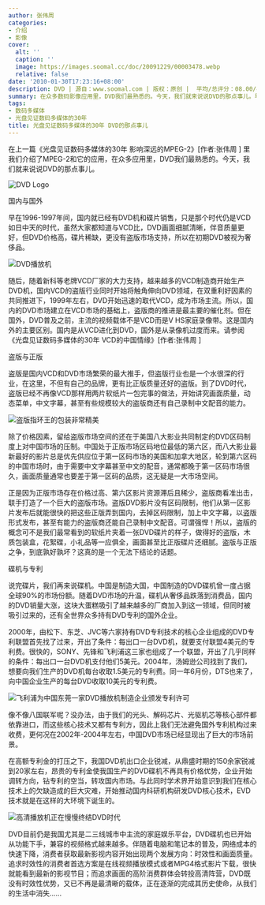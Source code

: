 ```yaml
---
author: 张伟周
categories:
- 介绍
- 影像
cover:
  alt: ''
  caption: ''
  image: https://images.soomal.cc/doc/20091229/00003478.webp
  relative: false
date: '2010-01-30T17:23:16+08:00'
description: DVD | 源自：www.soomal.com | 版权：原创 |  平均/总评分：08.00/40
summary: 在众多数码影像应用里，DVD我们最熟悉的。今天，我们就来说说DVD的那点事儿。早在1996-1997年间，国内就已经有DVD机和碟片销售，只是那个时代仍是VCD如日中天的时代，虽然大家都知道与VCD比，DVD画面细腻清晰，伴音质量更好，但DVD价格高，碟片稀缺，更没有盗版市场支持，所以在初期DVD被视为奢侈品
tags:
- 数码多媒体
- 光盘见证数码多媒体的30年
title: 光盘见证数码多媒体的30年 DVD的那点事儿
---
```


在上一篇《光盘见证数码多媒体的30年 影响深远的MPEG-2》[作者:张伟周 ]
里我们介绍了MPEG-2和它的应用，在众多应用里，DVD我们最熟悉的。今天，我们就来说说DVD的那点事儿。



![DVD Logo](https://images.soomal.cc/doc/20091229/00003478.webp)



国内与国外



早在1996-1997年间，国内就已经有DVD机和碟片销售，只是那个时代仍是VCD如日中天的时代，虽然大家都知道与VCD比，DVD画面细腻清晰，伴音质量更好，但DVD价格高，碟片稀缺，更没有盗版市场支持，所以在初期DVD被视为奢侈品。



![DVD播放机](https://images.soomal.cc/doc/20100114/00003684.webp)



随后，随着新科等老牌VCD厂家的大力支持，越来越多的VCD制造商开始生产DVD机，国内VCD的盗版行业同时开始将触角伸向DVD领域，在双重利好因素的共同推进下，1999年左右，DVD开始迅速的取代VCD，成为市场主流。所以，国内的DVD市场建立在VCD市场的基础上，盗版商的推进是最主要的催化剂。但在国外，DVD普及之前，主流的视频载体不是VCD而是V 
HS家庭录像带。这是国内外的主要区别。国内是从VCD进化到DVD，国外是从录像机过度而来。请参阅《光盘见证数码多媒体的30年 VCD的中国情缘》[作者:张伟周 ]



盗版与正版



盗版是国内VCD和DVD市场繁荣的最大推手，但盗版行业也是一个水很深的行业，在这里，不但有自己的品牌，更有比正版质量还好的盗版。到了DVD时代，盗版已经不再像VCD那样用两片软纸片一包完事的做法，开始讲究画面质量，动态菜单，中文字幕，甚至有些规模较大的盗版商还有自己录制中文配音的能力。



![盗版指环王的包装非常精美](https://images.soomal.cc/doc/20100114/00003685.webp)



除了价格因素，留给盗版市场空间的还在于美国八大影业共同制定的DVD区码制度上对中国市场的压制。中国处于正版市场区码地位最低的第六区，而八大影业最新最好的影片总是优先供应位于第一区码市场的美国和加拿大地区，轮到第六区码的中国市场时，由于需要中文字幕甚至中文的配音，通常都晚于第一区码市场很久，画面质量通常也要差于第一区码的品质，这无疑是一大市场空间。



正是因为正版市场存在价格过高、第六区影片资源滞后且稀少，盗版商看准出击，联手打造了一个巨大的盗版市场。盗版DVD影片没有区码限制，他们从第一区影片发布后就能很快的把这些正版弄到国内，去掉区码限制，加上中文字幕，以盗版形式发布，甚至有能力的盗版商还能自己录制中文配音。可谓强悍！所以，盗版的概念可不是我们最常看到的软纸片夹着一张DVD碟片的样子，做得好的盗版，木质包装盒，花絮碟，小礼品等一应俱全，画面甚至比正版碟片还细腻。盗版与正版之争，到底孰好孰坏？这真的是一个无法下结论的话题。



碟机与专利



说完碟片，我们再来说碟机。中国是制造大国，中国制造的DVD碟机曾一度占据全球90%的市场份额。随着DVD市场的升温，碟机从奢侈品跌落到消费品，国内的DVD销量大涨，这块大蛋糕吸引了越来越多的厂商加入到这一领域，但同时被吸引过来的，还有全世界众多持有DVD专利的国外企业。



2000年，由松下、东芝、JVC等六家持有DVD专利技术的核心企业组成的DVD专利联盟首先找了过来，开出了条件：每出口一台DVD机，就要支付联盟4美元的专利费。很快的，SONY、先锋和飞利浦这三家也组成了一个联盟，开出了几乎同样的条件：每出口一台DVD机支付他们5美元。2004年，汤姆逊公司找到了我们，想要向我们生产的DVD机每台收取1.5美元的专利费。同一年6月份，DTS也来了，向中国企业生产的每台DVD收取10美元的专利费。



![飞利浦为中国东莞一家DVD播放机制造企业颁发专利许可](https://images.soomal.cc/doc/20100114/00003686.webp)



像不像八国联军呢？没办法，由于我们的光头、解码芯片、光驱机芯等核心部件都依靠进口，而这些核心技术又都有专利方，因此上我们无法避免国外专利机构过来收费，更何况在2002年-2004年左右，中国DVD市场已经显现出了巨大的市场前景。



在高额专利金的打压之下，我国DVD机出口企业锐减，从鼎盛时期的150余家锐减到20家左右，昂贵的专利金使我国生产的DVD碟机不再具有价格优势，企业开始调转方向，钻专利的空当，转攻国内市场。与此同时学术界开始意识到我们在核心技术上的欠缺造成的巨大灾难，开始推动国内科研机构研发DVD核心技术，EVD技术就是在这样的大环境下诞生的。



![高清播放机正在慢慢终结DVD时代](https://images.soomal.cc/doc/20100114/00003687.webp)



DVD目前仍是我国尤其是二三线城市中主流的家庭娱乐平台，DVD碟机也已开始从功能下手，兼容的视频格式越来越多。伴随着电脑和笔记本的普及，网络成本的快速下降，消费者获取最新影视内容开始出现两个发展方向：时效性和画面质量。追求时效性的消费者首选方案是在线视频播放模式或者MPG4格式影片下载，很快就能看到最新的影视节目；而追求画面的高阶消费群体会转投高清阵营，DVD既没有时效性优势，又已不再是最清晰的载体，正在逐渐的完成其历史使命，从我们的生活中消失……